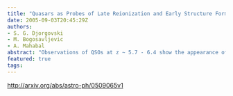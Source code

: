 ```yaml
---
title: "Quasars as Probes of Late Reionization and Early Structure Formation"
date: 2005-09-03T20:45:29Z
authors:
- S. G. Djorgovski
- M. Bogosavljevic
- A. Mahabal
abstract: "Observations of QSOs at z ~ 5.7 - 6.4 show the appearance of Gunn-Peterson troughs around z ~ 6, and a change in the slope of the IGM optical depth tau(z) near z ~ 5.5. These results are interpreted as a signature of the end of the reionization era, which probably started at considerably higher redshifts. However, there also appears to be a substantial cosmic variance in the transmission of the IGM, both along some lines of sight, and among different lines of sight, in this intriguing redshift regime. We suggest that this is indicative of a spatially uneven reionization, possibly caused by the bias-driven primordial clustering of the reionization sources. There is also some independent evidence for a strong clustering of QSOs at z ~ 4 - 5 and galaxies around them, supporting the idea of the strong biasing of the first luminous sources at these redshifts. Larger samples of high-z QSOs are needed in order to provide improved, statistically significant constraints for the models of these phenomena. We expect that the Palomar-Quest (PQ) survey will soon provide a new set of QSOs to be used as cosmological probes in this redshift regime."
featured: true
tags:
---
```

http://arxiv.org/abs/astro-ph/0509065v1